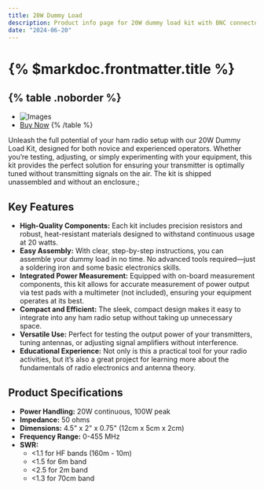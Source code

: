 ```yaml
---
title: 20W Dummy Load
description: Product info page for 20W dummy load kit with BNC connector.
date: "2024-06-20"
---
```


# {% $markdoc.frontmatter.title %}
{% table .noborder %}
---
* ![Images](/images/DL20W_BNC.png) 
* [Buy Now](https://ca0f39-2e.myshopify.com/products/20w-dummy-load-kit?utm_source=copyToPasteBoard&utm_medium=product-links&utm_content=web) 
{% /table %}

Unleash the full potential of your ham radio setup with our 20W Dummy Load Kit, designed for both novice and experienced operators. Whether you’re testing, adjusting, or simply experimenting with your equipment, this kit provides the perfect solution for ensuring your transmitter is optimally tuned without transmitting signals on the air. The kit is shipped unassembled and without an enclosure.;

## Key Features
* **High-Quality Components:** Each kit includes precision resistors and robust, heat-resistant materials designed to withstand continuous usage at 20 watts.
* **Easy Assembly:** With clear, step-by-step instructions, you can assemble your dummy load in no time. No advanced tools required—just a soldering iron and some basic electronics skills.
* **Integrated Power Measurement:** Equipped with on-board measurement components, this kit allows for accurate measurement of power output via test pads with a multimeter (not included), ensuring your equipment operates at its best.
* **Compact and Efficient:** The sleek, compact design makes it easy to integrate into any ham radio setup without taking up unnecessary space.
* **Versatile Use:** Perfect for testing the output power of your transmitters, tuning antennas, or adjusting signal amplifiers without interference.
* **Educational Experience:** Not only is this a practical tool for your radio activities, but it’s also a great project for learning more about the fundamentals of radio electronics and antenna theory. 

## Product Specifications
* **Power Handling:** 20W continuous, 100W peak
* **Impedance:** 50 ohms
* **Dimensions:** 4.5" x 2" x 0.75" (12cm x 5cm x 2cm)
* **Frequency Range:** 0-455 MHz
* **SWR:**
    * <1.1 for HF bands (160m - 10m)
    * <1.5 for 6m band
    * <2.5 for 2m band
    * <1.3 for 70cm band

